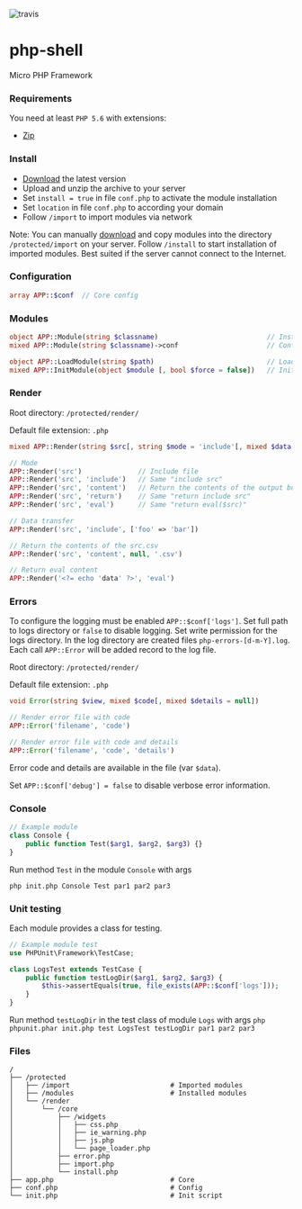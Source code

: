 ![travis](https://travis-ci.org/evildevel/php-shell.svg?branch=master)

# php-shell
Micro PHP Framework

### Requirements

You need at least `PHP 5.6` with extensions:

- [Zip](http://php.net/manual/en/book.zip.php)

### Install

- [Download](http://phpshell.evildevel.com/public/export/core/php-shell.zip) the latest version
- Upload and unzip the archive to your server
- Set `install = true` in file `conf.php` to activate the module installation
- Set `location` in file `conf.php` to according your domain
- Follow `/import` to import modules via network

Note: You can manually [download](http://phpshell.evildevel.com/downloads) and copy 
modules into the directory `/protected/import` on your server. Follow `/install` 
to start installation of imported modules. Best suited if the server cannot 
connect to the Internet.

### Configuration
```php
array APP::$conf  // Core config
```

### Modules
```php
object APP::Module(string $classname)                           // Instance of a module class
mixed APP::Module(string $classname)->conf                      // Config of a module

object APP::LoadModule(string $path)                            // Load module
mixed APP::InitModule(object $module [, bool $force = false])   // Init module
```

### Render
Root directory: `/protected/render/`

Default file extension: `.php`
```php
mixed APP::Render(string $src[, string $mode = 'include'[, mixed $data = null[, string $ext = '.php']]])

// Mode
APP::Render('src')              // Include file
APP::Render('src', 'include')   // Same "include src"
APP::Render('src', 'content')   // Return the contents of the output buffer
APP::Render('src', 'return')    // Same "return include src"
APP::Render('src', 'eval')      // Same "return eval($src)"

// Data transfer
APP::Render('src', 'include', ['foo' => 'bar'])

// Return the contents of the src.csv
APP::Render('src', 'content', null, '.csv')

// Return eval content
APP::Render('<?= echo 'data' ?>', 'eval')
```

### Errors
To configure the logging must be enabled `APP::$conf['logs']`. Set full path to 
logs directory or `false` to disable logging. Set write permission for the logs 
directory. In the log directory are created files `php-errors-[d-m-Y].log`. 
Each call `APP::Error` will be added record to the log file.

Root directory: `/protected/render/`

Default file extension: `.php`
```php
void Error(string $view, mixed $code[, mixed $details = null])

// Render error file with code
APP::Error('filename', 'code')

// Render error file with code and details
APP::Error('filename', 'code', 'details')
```
Error code and details are available in the file (var `$data`).

Set `APP::$conf['debug'] = false` to disable verbose error information.

### Console
```php
// Example module
class Console {
    public function Test($arg1, $arg2, $arg3) {}
}
```
Run method `Test` in the module `Console` with args

`php init.php Console Test par1 par2 par3`

### Unit testing
Each module provides a class for testing.
```php
// Example module test
use PHPUnit\Framework\TestCase;

class LogsTest extends TestCase {
    public function testLogDir($arg1, $arg2, $arg3) {
        $this->assertEquals(true, file_exists(APP::$conf['logs']));
    }
}
```
Run method `testLogDir` in the test class of module `Logs` with args
`php phpunit.phar init.php test LogsTest testLogDir par1 par2 par3`

### Files
```
/
├── /protected
│   ├── /import                         # Imported modules
│   ├── /modules                        # Installed modules
│   └── /render                         
│       └── /core
│           ├── /widgets
│           │   ├── css.php
│           │   ├── ie_warning.php
│           │   ├── js.php
│           │   └── page_loader.php
│           ├── error.php
│           ├── import.php
│           └── install.php
├── app.php                             # Core
├── conf.php                            # Config
└── init.php                            # Init script
```